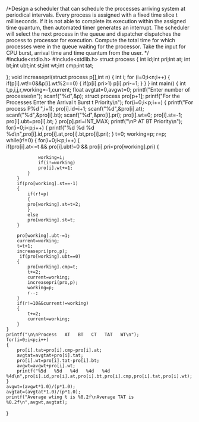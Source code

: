 /*Design a scheduler that can schedule the processes arriving system at periodical
intervals. Every process is assigned with a fixed time slice t milliseconds. If it is not able to
complete its execution within the assigned time quantum, then automated timer generates an
interrupt. The scheduler will select the next process in the queue and dispatcher dispatches the
process to processor for execution. Compute the total time for which processes were in the queue
waiting for the processor. Take the input for CPU burst, arrival time and time quantum from the
user.   */
#include<stdio.h>
#include<stdlib.h>
struct process
{
	int id;int pri;int at;
	int bt;int ubt;int st;int wt;int cmp;int tat;
	
};
void increasepri(struct process p[],int n)
{
	int i;
	 for (i=0;i<n;i++)
	{
		if(p[i].wt!=0&&p[i].wt%2==0)
		{
			if(p[i].pri>1)
			p[i].pri-=1;
		}
	}
}
int main()
{
	int t,p,i,j,r,working=-1,current;
	float avgtat=0,avgwt=0;
	printf("Enter number of processes\n");
	scanf("%d",&p);
	struct process pro[p+1];
	printf("For the Processes Enter the Arrival t Burst t Priority\n");
	for(i=0;i<p;i++)
	{
		printf("For process P%d ",i+1);
		pro[i].id=i+1;
		scanf("%d",&pro[i].at);
		scanf("%d",&pro[i].bt);
		scanf("%d",&pro[i].pri);
		pro[i].wt=0;
		pro[i].st=-1;
		pro[i].ubt=pro[i].bt;
	}
	pro[p].pri=INT_MAX;
	printf("\nP AT BT Priority\n");
	for(i=0;i<p;i++)
	{
		printf("%d  %d  %d  %d\n",pro[i].id,pro[i].at,pro[i].bt,pro[i].pri);
	}
	t=0;
	working=p;
	r=p;
	while(r!=0)
	{
		for(i=0;i<p;i++)
		{	
			if(pro[i].at<=t && pro[i].ubt!=0 && pro[i].pri<pro[working].pri)
			{
				
				working=i;
				if(i!=working)
				pro[i].wt+=1;
			}
		}
		if(pro[working].st==-1)
		{
			if(r!=p)
			{
			pro[working].st=t+2;
			}
			else
			pro[working].st=t;
		}
	
		pro[working].ubt-=1;
		current=working;
		t=t+1;
		increasepri(pro,p);
		 if(pro[working].ubt==0)
		{
			pro[working].cmp=t;
			t+=2;
			current=working;
			increasepri(pro,p);
			working=p;
			r--;
		}
		if(r!=10&&current!=working)
		{
			t+=2;
			current=working;
		}
	}
	printf("\n\nProcess   AT   BT   CT   TAT   WT\n");
	for(i=0;i<p;i++)
	{
		pro[i].tat=pro[i].cmp-pro[i].at;
		avgtat=avgtat+pro[i].tat;
		pro[i].wt=pro[i].tat-pro[i].bt;
		avgwt=avgwt+pro[i].wt;
		printf("%5d   %5d   %4d   %4d   %4d   %4d\n",pro[i].id,pro[i].at,pro[i].bt,pro[i].cmp,pro[i].tat,pro[i].wt);
	}
	avgwt=(avgwt*1.0)/(p*1.0);
	avgtat=(avgtat*1.0)/(p*1.0);
	printf("Average wting t is %0.2f\nAverage TAT is %0.2f\n",avgwt,avgtat);
}
